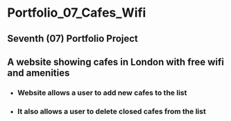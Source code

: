# Portfolio_07_Cafes_Wifi

## Seventh (07) Portfolio Project 

## A website showing cafes in London with free wifi and amenities
- ### Website allows a user to add new cafes to the list
- ### It also allows a user to delete closed cafes from the list